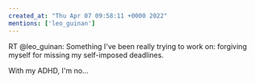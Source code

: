 ```yaml
---
created_at: "Thu Apr 07 09:58:11 +0000 2022"
mentions: ['leo_guinan']
---
```


RT @leo_guinan: Something I've been really trying to work on: forgiving myself for missing my self-imposed deadlines.

With my ADHD, I'm no…